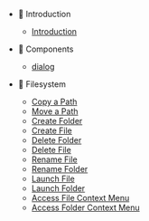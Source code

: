 * 👣 Introduction

    * [Introduction](README.md)

* 🎨 Components

    * [dialog](components/dialog.md)

* 💾 Filesystem

    * [Copy a Path](fs/copyPath.md)
    * [Move a Path](fs/movePath.md)
    * [Create Folder](fs/createFolder.md)
    * [Create File](fs/createFile.md)
    * [Delete Folder](fs/deleteFolder.md)
    * [Delete File](fs/deleteFile.md)
    * [Rename File](fs/renameFile.md)
    * [Rename Folder](fs/renameFolder.md)
    * [Launch File](fs/launchFile.md)
    * [Launch Folder](fs/launchFolder.md)
    * [Access File Context Menu](fs/fileContextMenu.md)
    * [Access Folder Context Menu](fs/folderContextMenu.md)